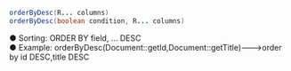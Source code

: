```java
orderByDesc(R... columns)
orderByDesc(boolean condition, R... columns)
```
● Sorting: ORDER BY field, ... DESC<br />● Example: orderByDesc(Document::getId,Document::getTitle)--->order by id DESC,title DESC
